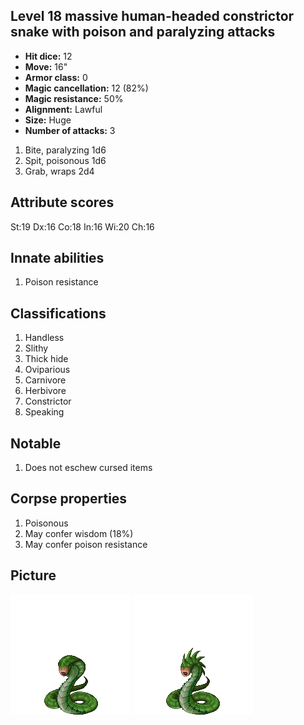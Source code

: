 ## Level 18 massive human-headed constrictor snake with poison and paralyzing attacks

- **Hit dice:** 12
- **Move:** 16"
- **Armor class:** 0
- **Magic cancellation:** 12 (82%)
- **Magic resistance:** 50%
- **Alignment:** Lawful
- **Size:** Huge
- **Number of attacks:** 3
1. Bite, paralyzing 1d6
2. Spit, poisonous 1d6
3. Grab, wraps 2d4

## Attribute scores

St:19 Dx:16 Co:18 In:16 Wi:20 Ch:16

## Innate abilities

1. Poison resistance

## Classifications

1. Handless
2. Slithy
3. Thick hide
4. Oviparious
5. Carnivore
6. Herbivore
7. Constrictor
8. Speaking

## Notable

1. Does not eschew cursed items

## Corpse properties

1. Poisonous
2. May confer wisdom (18%)
3. May confer poison resistance

## Picture

![Guardian naga](https://github.com/hyvanmielenpelit/GnollHackTileSet/blob/main/Monsters/guardian_naga/guardian_naga.png?raw=true) ![Guardian naga](https://github.com/hyvanmielenpelit/GnollHackTileSet/blob/main/Monsters/guardian_naga/guardian_naga_female.png?raw=true)

